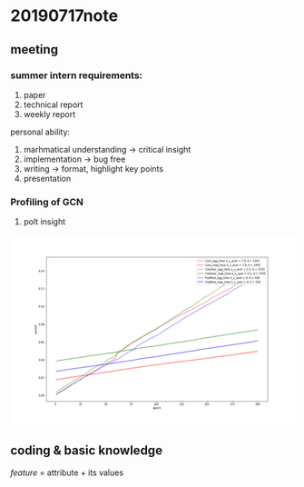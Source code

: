 # 20190717note

## meeting

### summer intern requirements:

1.   paper
2.   technical report
3.   weekly report

personal ability:

1.   marhmatical understanding -> critical insight
2.   implementation -> bug free
3.   writing -> format, highlight key points
4.   presentation

### Profiling of GCN

1.   polt insight

![plot](../plot.png)

## coding & basic knowledge

*feature* = attribute + its values









